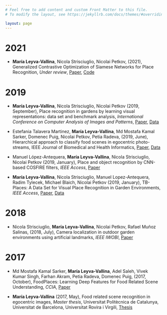 ```yaml
---
# Feel free to add content and custom Front Matter to this file.
# To modify the layout, see https://jekyllrb.com/docs/themes/#overriding-theme-defaults

layout: page
---
```

# 2021
- **María Leyva-Vallina**, Nicola Strisciuglio, Nicolai Petkov, (2021), Generalized Contrastive Optimization of Siamese Networks for Place Recognition, _Under review_, [Paper](https://arxiv.org/abs/2103.06638), [Code](https://github.com/marialeyvallina/generalized_contrastive_loss) 

# 2019

- **María Leyva-Vallina**, Nicola Strisciuglio, Nicolai Petkov (2019, September), Place recognition in gardens by learning visual representations: data set and benchmark analysis, _International Conference on Computer Analysis of Images and Patterns_,  [Paper](https://arxiv.org/pdf/1906.12151.pdf), [Data](https://github.com/marialeyvallina/TB_Places) 
- Estefania Talavera Martinez, **María Leyva-Vallina**, Md Mostafa Kamal Sarker, Domenec Puig, Nicolai Petkov, Petia Radeva, (2019, June), Hierarchical approach to classify food scenes in egocentric photo-streams, IEEE Journal of Biomedical and Health Informatics, [Paper](https://arxiv.org/abs/1905.04097), [Data](https://data.4tu.nl/articles/dataset/EgoFoodPlaces_Hierarchical_Approach_to_Classify_Food_Scenes_in_Egocentric_Photo-Streams/16592420/1)

- Manuel López-Antequera, **María Leyva-Vallina**, Nicola Strisciuglio, Nicolai Petkov (2019, January), Place and object recognition by CNN-based COSFIRE filters, _IEEE Access_, [Paper](https://ieeexplore.ieee.org/abstract/document/8719902)

- **María Leyva-Vallina**, Nicola Strisciuglio, Manuel Lopez-Antequera, Radim Tylecek, Michael Blaich, Nicolai Petkov (2019, January), TB-Places: A Data Set for Visual Place Recognition in Garden Environments, _IEEE Access_, [Paper](https://ieeexplore.ieee.org/document/8698240), [Data](https://github.com/marialeyvallina/TB_Places) 

# 2018
- Nicola Strisciuglio, **María Leyva-Vallina**, Nicolai Petkov, Rafael Muñoz Salinas, (2018, July), Camera localization in outdoor garden environments using artificial landmarks, _IEEE IWOBI_, [Paper](https://ieeexplore.ieee.org/abstract/document/8464139/)

# 2017

- Md Mostafa Kamal Sarker, **María Leyva-Vallina**, Adel Saleh, Vivek Kumar Singh, Farhan Akram, Petia Radeva, Domenec Puig, (2017, October), FoodPlaces: Learning Deep Features for Food Related Scene Understanding, _CCIA_, [Paper](https://ebooks.iospress.nl/volumearticle/47735)

- **María Leyva-Vallina** (2017, May), Food related scene recognition in egocentric images, _Master thesis_, Universitat Politècnica de Catalunya,  Universitat de Barcelona, Universitat Rovira i Virgili, [Thesis](https://upcommons.upc.edu/handle/2117/105658)
